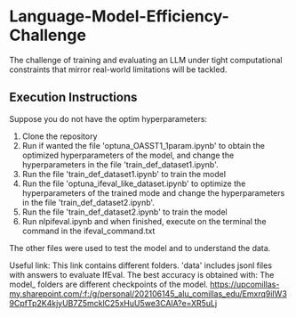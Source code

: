# Language-Model-Efficiency-Challenge
The challenge of training and evaluating an LLM under tight computational constraints that mirror real-world limitations will be tackled.

## Execution Instructions
Suppose you do not have the optim hyperparameters:
1. Clone the repository
2. Run if wanted the file 'optuna_OASST1_1param.ipynb' to obtain the optimized hyperparameters of the model, and change the hyperparameters in the file 'train_def_dataset1.ipynb'.
3. Run the file 'train_def_dataset1.ipynb' to train the model
4. Run the file 'optuna_ifeval_like_dataset.ipynb' to optimize the hyperparameters of the trained mode and change the hyperparameters in the file 'train_def_dataset2.ipynb'.
5. Run the file 'train_def_dataset2.ipynb' to train the model
6. Run nlpifeval.ipynb and when finished, execute on the terminal the command in the ifeval_command.txt

The other files were used to test the model and to understand the data.


Useful link:
This link contains different folders. 'data' includes jsonl files with answers to evaluate IfEval. The best accuracy is obtained with: 
The model_ folders are different checkpoints of the model.
https://upcomillas-my.sharepoint.com/:f:/g/personal/202106145_alu_comillas_edu/Emxrq9iIW39CpfTp2K4kjyUB7Z5mcklC25xHuU5we3CAlA?e=XR5uLj